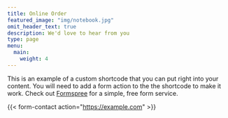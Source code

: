 ```yaml
---
title: Online Order
featured_image: "img/notebook.jpg"
omit_header_text: true
description: We'd love to hear from you
type: page
menu: 
  main:
    weight: 4
---
```



This is an example of a custom shortcode that you can put right into your content. You will need to add a form action to the the shortcode to make it work. Check out [Formspree](https://formspree.io/) for a simple, free form service. 

{{< form-contact action="https://example.com"  >}}